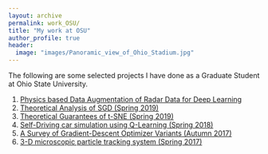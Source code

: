 ```yaml
---
layout: archive
permalink: work_OSU/
title: "My work at OSU"
author_profile: true
header:
  image: "images/Panoramic_view_of_Ohio_Stadium.jpg"
---
```


The following are some selected projects I have done as a Graduate Student at 
Ohio State University.

1. [Physics based Data Augmentation of Radar Data for Deep Learning](https://tushar-agarwal2909.github.io/work_OSU/under_progress)
2. [Theoretical Analysis of SGD (Spring 2019)](https://tushar-agarwal2909.github.io/work_OSU/SGD_proj_SP19)
3. [Theoretical Guarantees of t-SNE (Spring 2019)](https://tushar-agarwal2909.github.io/work_OSU/tsne_proj_SP19)
4. [Self-Driving car simulation using Q-Learning (Spring 2018)](https://tushar-agarwal2909.github.io/work_OSU/RL_proj_SP18)
5. [A Survey of Gradient-Descent Optimizer Variants (Autumn 2017)](https://tushar-agarwal2909.github.io/work_OSU/opti_proj_AU17)
6. [3-D microscopic particle tracking system (Spring 2017)](https://tushar-agarwal2909.github.io/work_OSU/MS_proj_AU17)